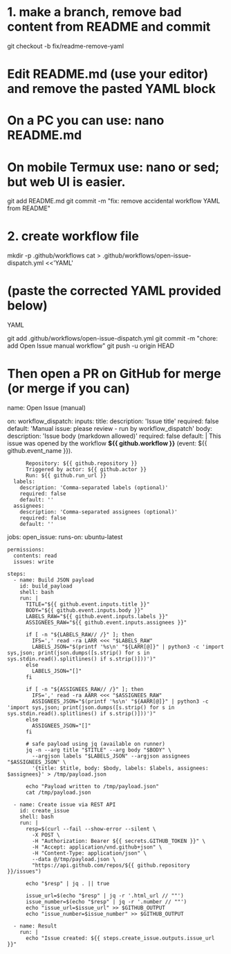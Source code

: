 # 1. make a branch, remove bad content from README and commit
git checkout -b fix/readme-remove-yaml

# Edit README.md (use your editor) and remove the pasted YAML block
# On a PC you can use: nano README.md
# On mobile Termux use: nano or sed; but web UI is easier.

git add README.md
git commit -m "fix: remove accidental workflow YAML from README"

# 2. create workflow file
mkdir -p .github/workflows
cat > .github/workflows/open-issue-dispatch.yml <<'YAML'
# (paste the corrected YAML provided below)
YAML

git add .github/workflows/open-issue-dispatch.yml
git commit -m "chore: add Open Issue manual workflow"
git push -u origin HEAD
# Then open a PR on GitHub for merge (or merge if you can)
name: Open Issue (manual)

on:
  workflow_dispatch:
    inputs:
      title:
        description: 'Issue title'
        required: false
        default: 'Manual issue: please review - run by workflow_dispatch'
      body:
        description: 'Issue body (markdown allowed)'
        required: false
        default: |
          This issue was opened by the workflow **${{ github.workflow }}** (event: ${{ github.event_name }}).

          Repository: ${{ github.repository }}
          Triggered by actor: ${{ github.actor }}
          Run: ${{ github.run_url }}
      labels:
        description: 'Comma-separated labels (optional)'
        required: false
        default: ''
      assignees:
        description: 'Comma-separated assignees (optional)'
        required: false
        default: ''

jobs:
  open_issue:
    runs-on: ubuntu-latest

    permissions:
      contents: read
      issues: write

    steps:
      - name: Build JSON payload
        id: build_payload
        shell: bash
        run: |
          TITLE="${{ github.event.inputs.title }}"
          BODY="${{ github.event.inputs.body }}"
          LABELS_RAW="${{ github.event.inputs.labels }}"
          ASSIGNEES_RAW="${{ github.event.inputs.assignees }}"

          if [ -n "${LABELS_RAW// /}" ]; then
            IFS=',' read -ra LARR <<< "$LABELS_RAW"
            LABELS_JSON="$(printf '%s\n' "${LARR[@]}" | python3 -c 'import sys,json; print(json.dumps([s.strip() for s in sys.stdin.read().splitlines() if s.strip()]))')"
          else
            LABELS_JSON="[]"
          fi

          if [ -n "${ASSIGNEES_RAW// /}" ]; then
            IFS=',' read -ra AARR <<< "$ASSIGNEES_RAW"
            ASSIGNEES_JSON="$(printf '%s\n' "${AARR[@]}" | python3 -c 'import sys,json; print(json.dumps([s.strip() for s in sys.stdin.read().splitlines() if s.strip()]))')"
          else
            ASSIGNEES_JSON="[]"
          fi

          # safe payload using jq (available on runner)
          jq -n --arg title "$TITLE" --arg body "$BODY" \
            --argjson labels "$LABELS_JSON" --argjson assignees "$ASSIGNEES_JSON" \
            '{title: $title, body: $body, labels: $labels, assignees: $assignees}' > /tmp/payload.json

          echo "Payload written to /tmp/payload.json"
          cat /tmp/payload.json

      - name: Create issue via REST API
        id: create_issue
        shell: bash
        run: |
          resp=$(curl --fail --show-error --silent \
            -X POST \
            -H "Authorization: Bearer ${{ secrets.GITHUB_TOKEN }}" \
            -H "Accept: application/vnd.github+json" \
            -H "Content-Type: application/json" \
            --data @/tmp/payload.json \
            "https://api.github.com/repos/${{ github.repository }}/issues")

          echo "$resp" | jq . || true

          issue_url=$(echo "$resp" | jq -r '.html_url // ""')
          issue_number=$(echo "$resp" | jq -r '.number // ""')
          echo "issue_url=$issue_url" >> $GITHUB_OUTPUT
          echo "issue_number=$issue_number" >> $GITHUB_OUTPUT

      - name: Result
        run: |
          echo "Issue created: ${{ steps.create_issue.outputs.issue_url }}"
          
